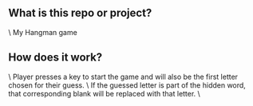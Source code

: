 ## What is this repo or project?
\\ My Hangman game

## How does it work?
\\ Player presses a key to start the game and will also be the first letter chosen for their guess.
\\ If the guessed letter is part of the hidden word, that corresponding blank will be replaced with that letter.
\\ 
